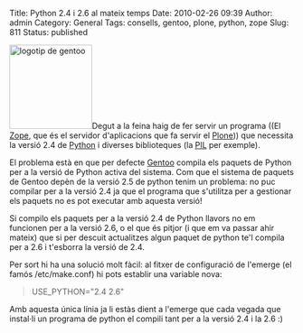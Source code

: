 Title: Python 2.4 i 2.6 al mateix temps
Date: 2010-02-26 09:39
Author: admin
Category: General
Tags: consells, gentoo, plone, python, zope
Slug: 811
Status: published

[<img src="http://gil.badall.net/wp-content/uploads/2007/11/glogo-small.png" title="logotip de gentoo" class="alignright size-full wp-image-224" width="146" height="149" />](http://gil.badall.net/wp-content/uploads/2007/11/glogo-small.png)Degut a la feina haig de fer servir un programa ((El [Zope](http://www.zope.org/ "Lloc web del servidor d'aplicacions Zope"), que és el servidor d'aplicacions que fa servir el [Plone](http://www.plone.org "Lloc web del gestor de continguts Plone"))) que necessita la versió 2.4 de [Python](http://www.python.org "Lloc web del llenguatge de programació Python") i diverses biblioteques (la [PIL](http://www.pythonware.com/products/pil/ "Lloc web de la biblioteca de processament d'imatges per a Python PIL") per exemple).

El problema està en que per defecte [Gentoo](http://www.gentoo.org "Lloc web de la distribució de GNU/Linux Gentoo") compila els paquets de Python per a la versió de Python activa del sistema. Com que el sistema de paquets de Gentoo depèn de la versió 2.5 de python tenim un problema: no puc compilar per a la versió 2.4 ja que el programa que s'utilitza per a gestionar els paquets no es pot executar amb aquesta versió!

Si compilo els paquets per a la versió 2.4 de Python llavors no em funcionen per a la versió 2.6, o el que és pitjor (i que em va passar ahir mateix) que si per descuit actualitzes algun paquet de python te'l compila per a 2.6 i t'esborra la versió de 2.4.

Per sort hi ha una solució molt fàcil: al fitxer de configuració de l'emerge (el famós /etc/make.conf) hi pots establir una variable nova:

> USE_PYTHON="2.4 2.6"

Amb aquesta única línia ja li estàs dient a l'emerge que cada vegada que instal·li un programa de python el compili tant per a la versió 2.4 i la 2.6 :)

